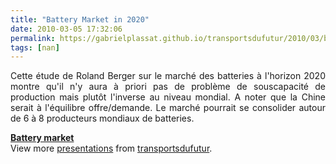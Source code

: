 ```yaml
---
title: "Battery Market in 2020"
date: 2010-03-05 17:32:06
permalink: https://gabrielplassat.github.io/transportsdufutur/2010/03/battery-market-in-2020.html
tags: [nan]
---
```


<p style="text-align: justify">Cette étude de Roland Berger sur le marché des batteries à l'horizon 2020 montre qu'il n'y aura à priori pas de problème de souscapacité de production mais plutôt l'inverse au niveau mondial. A noter que la Chine serait à l'équilibre offre/demande. Le marché pourrait se consolider autour de 6 à 8 producteurs mondiaux de batteries.</p> <div style="text-align: justify"> <div id="__ss_3344944"><strong><a href="http://www.slideshare.net/transportsdufutur/battery-market" title="Battery market">Battery market</a></strong>   <div>View more <a href="http://www.slideshare.net/">presentations</a> from <a href="http://www.slideshare.net/transportsdufutur">transportsdufutur</a>.</div></div></div>
